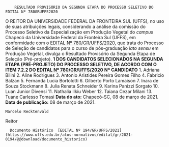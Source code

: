         RESULTADO PROVISÓRIO DA SEGUNDA ETAPA DO PROCESSO SELETIVO DO EDITAL Nº 780GRUFFS2020  

 O REITOR DA UNIVERSIDADE FEDERAL DA FRONTEIRA SUL (UFFS), no uso de suas atribuições legais, considerando a análise da comissão do Processo Seletivo da Especialização em Produção Vegetal do *campus*  Chapecó da Universidade Federal da Fronteira Sul (UFFS), em conformidade com o [EDITAL Nº 780/GR/UFFS/2020](https://www.uffs.edu.br/atos-normativos/edital/gr/2020-0780), que trata do Processo de Seleção de candidatos para o curso de pós-graduação *lato sensu*  em Produção Vegetal, divulga o Resultado Provisório da Segunda Etapa de Seleção (Pré-projeto).  **1 DOS CANDIDATOS SELECIONADOS NA SEGUNDA ETAPA (PRÉ-PROJETO) DO PROCESSO SELETIVO, DE ACORDO COM O ITEM 7.2.2 DO [EDITAL Nº 780/GR/UFFS/2020](https://www.uffs.edu.br/atos-normativos/edital/gr/2020-0780)**     **Nº**    **CANDIDATO**     1.   Adriana Bilini     2.   Aline Rodrigues     3.   Antonio Aristides Pereira Gomes Filho     4.   Fabricio Balzan     5.   Fernanda Lucia Bortolotti     6.   Gilberto Porto Lamaison     7.   Inara de Souza Stockmann     8.   Julia Renata Schneider     9.   Karina Panizzi Sorgato     10.   Luan Junior Divensi     11.   Nathalia Ilkiu Weber     12.   Taiana Cezar Milani     13.   Tuane Carlesso Tomasi          **Data do ato:** Chapecó-SC, 08 de março de 2021.   
 **Data de publicação:**  08 de março de 2021. 

    Marcelo Recktenvald   
 Reitor 

      Documento Histórico  [EDITAL Nº 194/GR/UFFS/2021](https://www.uffs.edu.br/atos-normativos/edital/gr/2021-0194/@@download/documento_historico)     
      